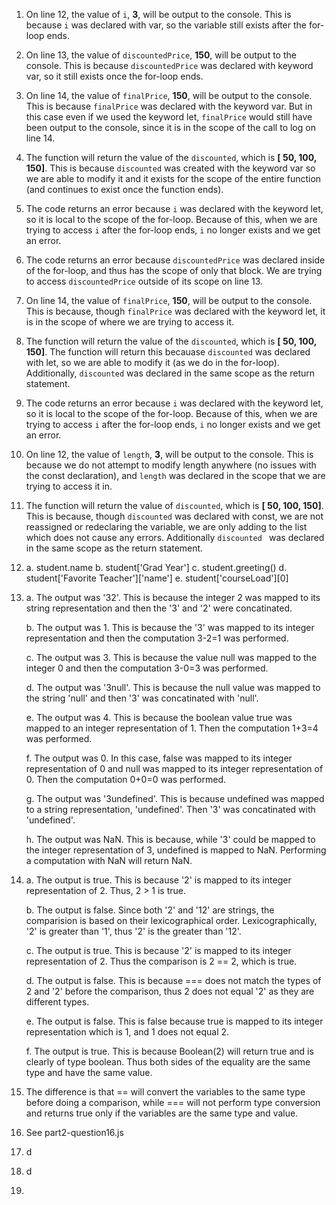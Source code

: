1. On line 12, the value of `i`, **3**, will be output to the console. This is because `i` was declared with var, so the variable still exists after the for-loop ends.
2. On line 13, the value of `discountedPrice`, **150**, will be output to the console. This is because `discountedPrice` was declared with keyword var, so it still exists once the for-loop ends. 
3. On line 14, the value of `finalPrice`, **150**, will be output to the console. This is because `finalPrice` was declared with the keyword var. But in this case even if we used the keyword let, `finalPrice` would still have been output to the console, since it is in the scope of the call to log on line 14. 
4. The function will return the value of the `discounted`, which is **[ 50, 100, 150]**. This is because `discounted` was created with the keyword var so we are able to modify it and it exists for the scope of the entire function (and continues to exist once the function ends). 
5. The code returns an error because `i` was declared with the keyword let, so it is local to the scope of the for-loop. Because of this, when we are trying to access `i` after the for-loop ends, `i` no longer exists and we get an error.
6. The code returns an error because `discountedPrice` was declared inside of the for-loop, and thus has the scope of only that block. We are trying to access `discountedPrice` outside of its scope on line 13.
7.  On line 14, the value of `finalPrice`, **150**, will be output to the console. This is because, though `finalPrice` was declared with the keyword let, it is in the scope of where we are trying to access it. 
8.  The function will return the value of the `discounted`, which is **[ 50, 100, 150]**. The function will return this becauase `discounted` was declared with let, so we are able to modify it (as we do in the for-loop). Additionally, `discounted` was declared in the same scope as the return statement. 
9.  The code returns an error because `i` was declared with the keyword let, so it is local to the scope of the for-loop. Because of this, when we are trying to access `i` after the for-loop ends, `i` no longer exists and we get an error.
10. On line 12, the value of `length`, **3**, will be output to the console. This is because we do not attempt to modify length anywhere (no issues with the const declaration), and `length` was declared in the scope that we are trying to access it in.
11. The function will return the value of `discounted`, which is **[ 50, 100, 150]**. This is because, though `discounted` was declared with const, we are not reassigned or redeclaring the variable, we are only adding to the list which does not cause any errors. Additionally `discounted ` was declared in the same scope as the return statement. 
12. 
    a. student.name
    b. student['Grad Year']
    c. student.greeting()
    d. student['Favorite Teacher']['name']
    e. student['courseLoad'][0]
13. 
    a. The output was '32'. This is because the integer 2 was mapped to its string representation and then the '3' and '2' were concatinated.

    b. The output was 1. This is because the '3' was mapped to its integer representation and then the computation 3-2=1 was performed.

    c. The output was 3. This is because the value null was mapped to the integer 0 and then the computation 3-0=3 was performed. 

    d. The output was '3null'. This is because the null value was mapped to the string 'null' and then '3' was concatinated with 'null'.

    e. The output was 4. This is because the boolean value true was mapped to an integer representation of 1. Then the computation 1+3=4 was performed.

    f. The output was 0. In this case, false was mapped to its integer representation of 0 and null was mapped to its integer representation of 0. Then the computation 0+0=0 was performed.

    g. The output was '3undefined'. This is because undefined was mapped to a string representation, 'undefined'. Then '3' was concatinated with 'undefined'.

    h. The output was NaN. This is because, while '3' could be mapped to the integer representation of 3, undefined is mapped to NaN. Performing a computation with NaN will return NaN.
14. 
    a. The output is true. This is because '2' is mapped to its integer representation of 2. Thus, 2 > 1 is true. 

    b. The output is false. Since both '2' and '12' are strings, the comparision is based on their lexicographical order. Lexicographically, '2' is greater than '1', thus '2' is the greater than '12'.

    c. The output is true. This is because '2' is mapped to its integer representation of 2. Thus the comparison is 2 == 2, which is true.

    d. The output is false. This is because === does not match the types of 2 and '2' before the comparison, thus 2 does not equal '2' as they are different types.

    e. The output is false. This is false because true is mapped to its integer representation which is 1, and 1 does not equal 2.

    f. The output is true. This is because Boolean(2) will return true and is clearly of type boolean. Thus both sides of the equality are the same type and have the same value.
    
15. The difference is that == will convert the variables to the same type before doing a comparison, while === will not perform type conversion and returns true only if the variables are the same type and value. 
16. See part2-question16.js
17. d
18. d
19. 
    

